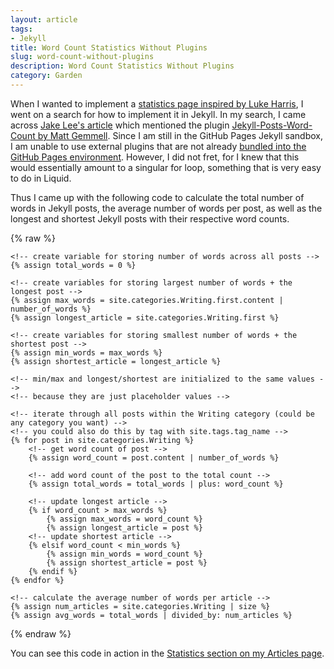 ```yaml
---
layout: article
tags:
- Jekyll
title: Word Count Statistics Without Plugins
slug: word-count-without-plugins
description: Word Count Statistics Without Plugins
category: Garden
---
```


When I wanted to implement a [statistics page inspired by Luke Harris](https://www.lkhrs.com/stats), I went on a search for how to implement it in Jekyll. In my search, I came across [Jake Lee's article](https://blog.jakelee.co.uk/calculating-jekyll-blog-word-count-and-more) which mentioned the plugin [Jekyll-Posts-Word-Count by 
Matt Gemmell](https://github.com/mattgemmell/Jekyll-Posts-Word-Count). Since I am still in the GitHub Pages Jekyll sandbox, I am unable to use external plugins that are not already [bundled into the GitHub Pages environment](https://pages.github.com/versions/). However, I did not fret, for I knew that this would essentially amount to a singular for loop, something that is very easy to do in Liquid.

Thus I came up with the following code to calculate the total number of words in Jekyll posts, the average number of words per post, as well as the longest and shortest Jekyll posts with their respective word counts.

{% raw %}
```liquid
<!-- create variable for storing number of words across all posts -->
{% assign total_words = 0 %}

<!-- create variables for storing largest number of words + the longest post -->
{% assign max_words = site.categories.Writing.first.content | number_of_words %}
{% assign longest_article = site.categories.Writing.first %}

<!-- create variables for storing smallest number of words + the shortest post -->
{% assign min_words = max_words %}
{% assign shortest_article = longest_article %}

<!-- min/max and longest/shortest are initialized to the same values -->
<!-- because they are just placeholder values -->
    
<!-- iterate through all posts within the Writing category (could be any category you want) -->
<!-- you could also do this by tag with site.tags.tag_name -->
{% for post in site.categories.Writing %}
    <!-- get word count of post -->
    {% assign word_count = post.content | number_of_words %}

    <!-- add word count of the post to the total count -->
    {% assign total_words = total_words | plus: word_count %}
    
    <!-- update longest article -->
    {% if word_count > max_words %}
        {% assign max_words = word_count %}
        {% assign longest_article = post %}
    <!-- update shortest article -->
    {% elsif word_count < min_words %}
        {% assign min_words = word_count %}
        {% assign shortest_article = post %}
    {% endif %}
{% endfor %}

<!-- calculate the average number of words per article -->
{% assign num_articles = site.categories.Writing | size %}
{% assign avg_words = total_words | divided_by: num_articles %}
```
{% endraw %}

You can see this code in action in the [Statistics section on my Articles page](/articles#Statistics).